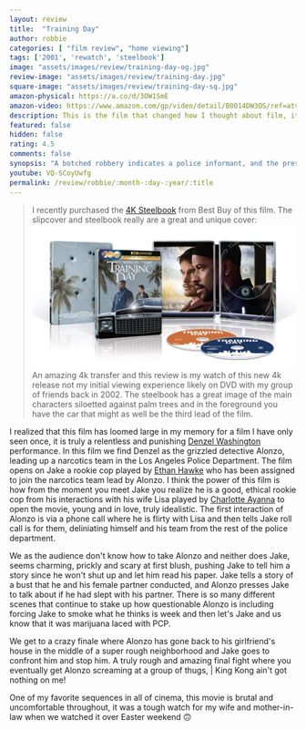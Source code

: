 ```yaml
---
layout: review
title:  "Training Day"
author: robbie
categories: [ "film review", "home viewing"]
tags: ['2001', 'rewatch', 'steelbook']
image: "assets/images/review/training-day-og.jpg"
review-image: "assets/images/review/training-day.jpg"
square-image: "assets/images/review/training-day-sq.jpg"
amazon-physical: https://a.co/d/3OW1SmE
amazon-video: https://www.amazon.com/gp/video/detail/B0014DW3OS/ref=atv_dp_share_cu_r
description: This is the film that changed how I thought about film, it changed my perspective on what movies could be, and was probably the film I watched more then any other in the 1990s.
featured: false
hidden: false
rating: 4.5
comments: false
synopsis: "A botched robbery indicates a police informant, and the pressure mounts in the aftermath at a warehouse. Crime begets violence as the survivors -- veteran Mr. White, newcomer Mr. Orange, psychopathic parolee Mr. Blonde, bickering weasel Mr. Pink and Nice Guy Eddie -- unravel."  
youtube: VQ-SCoyUwfg
permalink: /review/robbie/:month-:day-:year/:title
---
```

> I recently purchased the <a href="https://www.bestbuy.com/site/training-day-includes-digital-copy-4k-ultra-hd-blu-ray-blu-ray-2001/6529681.p?skuId=6529681">4K Steelbook</a> from Best Buy of this film. The slipcover and steelbook really are a great and unique cover: 
![Image of the Training Day Steelbook from Best Buy](/assets/images/review/training-day-bb-steelbook.jpg "The Best Buy exclusive steelbook with a slipcover")
 An amazing 4k transfer and this review is my watch of this new 4k release not my initial viewing experience likely on DVD with my group of friends back in 2002.  The steelbook has a great image of the main characters siloetted against palm trees and in the foreground you have the car that might as well be the third lead of the film.
 
I realized that this film has loomed large in my memory for a film I have only seen once, it is truly a relentless and punishing [Denzel Washington](https://www.imdb.com/name/nm0000243/) performance.  In this film we find Denzel as the grizzled detective Alonzo, leading up a narcotics team in the Los Angeles Police Department. The film opens on Jake a rookie cop played by [Ethan Hawke](https://www.imdb.com/name/nm0000160/) who has been assigned to join the narcotics team lead by Alonzo. I think the power of this film is how from the moment you meet Jake you realize he is a good, ethical rookie cop from his interactions with his wife Lisa played by [Charlotte Ayanna](https://www.imdb.com/name/nm0043662/) to open the movie, young and in love, truly idealistic. The first interaction of Alonzo is via a phone call where he is flirty with Lisa and then tells Jake roll call is for them, deliniating himself and his team from the rest of the police department.

We as the audience don't know how to take Alonzo and neither does Jake, seems charming, prickly and scary at first blush, pushing Jake to tell him a story since he won't shut up and let him read his paper.  Jake tells a story of a bust that he and his female partner conducted, and Alonzo presses Jake to talk about if he had slept with his partner. There is so many different scenes that continue to stake up how questionable Alonzo is including forcing Jake to smoke what he thinks is week and then let's Jake and us know that it was marijuana laced with PCP.

We get to a crazy finale where Alonzo has gone back to his girlfriend's house in the middle of a super rough neighborhood and Jake goes to confront him and stop him. A truly rough and amazing final fight where you eventually get Alonzo screaming at a group of thugs,
| King Kong ain't got nothing on me!

One of my favorite sequences in all of cinema, this movie is brutal and uncomfortable throughout, it was a tough watch for my wife and mother-in-law when we watched it over Easter weekend 🙃 


